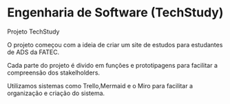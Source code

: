 # Engenharia de Software  (TechStudy)

Projeto TechStudy

O projeto começou com a ideia de criar um site de estudos para estudantes de ADS da FATEC.

Cada parte do projeto é divido em funções e prototipagens para facilitar a compreensão dos stakelholders.

Utilizamos sistemas como Trello,Mermaid e o Miro para facilitar a organização e criação do sistema.
